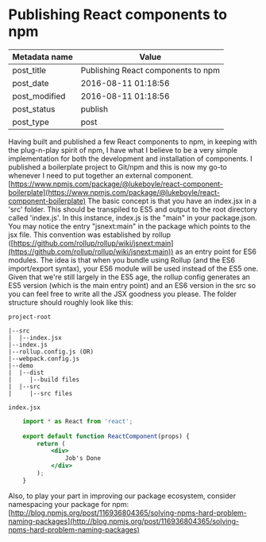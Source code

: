 
# Publishing React components to npm


| Metadata name | Value |
| --------- | ------ |
| post_title | Publishing React components to npm | 
| post_date | 2016-08-11 01:18:56 | 
| post_modified | 2016-08-11 01:18:56 | 
| post_status | publish | 
| post_type | post |

Having built and published a few React components to npm, in keeping with the plug-n-play spirit of npm, I have what I believe to be a very simple implementation for both the development and installation of components. I published a boilerplate project to Git/npm and this is now my go-to whenever I need to put together an external component. [https://www.npmjs.com/package/@lukeboyle/react-component-boilerplate](https://www.npmjs.com/package/@lukeboyle/react-component-boilerplate) The basic concept is that you have an index.jsx in a 'src' folder. This should be transpiled to ES5 and output to the root directory called 'index.js'. In this instance, index.js is the "main" in your package.json. You may notice the entry "jsnext:main" in the package which points to the jsx file. This convention was established by rollup ([https://github.com/rollup/rollup/wiki/jsnext:main](https://github.com/rollup/rollup/wiki/jsnext:main)) as an entry point for ES6 modules. The idea is that when you bundle using Rollup (and the ES6 import/export syntax), your ES6 module will be used instead of the ES5 one. Given that we're still largely in the ES5 age, the rollup config generates an ES5 version (which is the main entry point) and an ES6 version in the src so you can feel free to write all the JSX goodness you please. The folder structure should roughly look like this:

`project-root`

```
|--src
|  |--index.jsx
|--index.js
|--rollup.config.js (OR)
|--webpack.config.js
|--demo
|  |--dist
|     |--build files
|  |--src
|     |--src files
```

`index.jsx`

```jsx harmony
    import * as React from 'react';
    
    export default function ReactComponent(props) {
        return (
            <div>
                Job's Done
            </div>
        );
    }
```

Also, to play your part in improving our package ecosystem, consider 
namespacing your package for npm: [http://blog.npmjs.org/post/116936804365/solving-npms-hard-problem-naming-packages](http://blog.npmjs.org/post/116936804365/solving-npms-hard-problem-naming-packages)
        